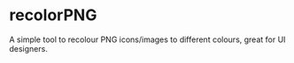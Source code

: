 # recolorPNG
A simple tool to recolour PNG icons/images to different colours, great for UI designers.
